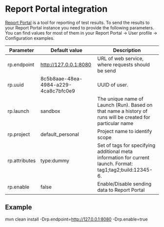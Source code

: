 # Report Portal integration

[Report Portal](https://reportportal.io/) is a tool for reporting of test results. To send the results to your
Report Portal instance you need to provide the following parameters. You can find values for most of them in
your Report Portal -> User profile -> Configuration examples.

| Parameter | Default value | Description |
| ----------- | ----------- | ----------- |
| rp.endpoint | http://127.0.0.1:8080 | URL of web service, where requests should be send |
| rp.uuid | 8c5b8aae-48ea-4984-a229-4ca8c7bfc0e9 | UUID of user. |
| rp.launch | sandbox | The unique name of Launch (Run). Based on that name a history of runs will be created for particular name |
| rp.project | default_personal | Project name to identify scope |
| rp.attributes | type:dummy | Set of tags for specifying additional meta information for current launch. Format: tag1;tag2;build:12345-6. |
| rp.enable | false | Enable/Disable sending data to Report Portal |

## Example

mvn clean install -Drp.endpoint=http://127.0.0.1:8080 -Drp.enable=true
